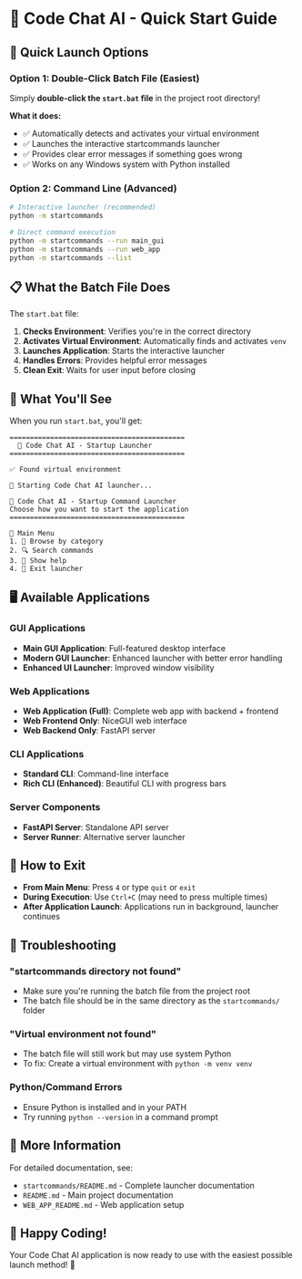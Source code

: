 # 🚀 Code Chat AI - Quick Start Guide

## 🎯 Quick Launch Options

### Option 1: Double-Click Batch File (Easiest)
Simply **double-click the `start.bat` file** in the project root directory!

**What it does:**
- ✅ Automatically detects and activates your virtual environment
- ✅ Launches the interactive startcommands launcher
- ✅ Provides clear error messages if something goes wrong
- ✅ Works on any Windows system with Python installed

### Option 2: Command Line (Advanced)
```bash
# Interactive launcher (recommended)
python -m startcommands

# Direct command execution
python -m startcommands --run main_gui
python -m startcommands --run web_app
python -m startcommands --list
```

## 📋 What the Batch File Does

The `start.bat` file:
1. **Checks Environment**: Verifies you're in the correct directory
2. **Activates Virtual Environment**: Automatically finds and activates `venv`
3. **Launches Application**: Starts the interactive launcher
4. **Handles Errors**: Provides helpful error messages
5. **Clean Exit**: Waits for user input before closing

## 🎨 What You'll See

When you run `start.bat`, you'll get:

```
===========================================
  🤖 Code Chat AI - Startup Launcher
===========================================

✅ Found virtual environment

🚀 Starting Code Chat AI launcher...

🚀 Code Chat AI - Startup Command Launcher
Choose how you want to start the application
===========================================

🚀 Main Menu
1. 📂 Browse by category
2. 🔍 Search commands
3. 📖 Show help
4. 🚪 Exit launcher
```

## 🖥️ Available Applications

### GUI Applications
- **Main GUI Application**: Full-featured desktop interface
- **Modern GUI Launcher**: Enhanced launcher with better error handling
- **Enhanced UI Launcher**: Improved window visibility

### Web Applications
- **Web Application (Full)**: Complete web app with backend + frontend
- **Web Frontend Only**: NiceGUI web interface
- **Web Backend Only**: FastAPI server

### CLI Applications
- **Standard CLI**: Command-line interface
- **Rich CLI (Enhanced)**: Beautiful CLI with progress bars

### Server Components
- **FastAPI Server**: Standalone API server
- **Server Runner**: Alternative server launcher

## 🚪 How to Exit

- **From Main Menu**: Press `4` or type `quit` or `exit`
- **During Execution**: Use `Ctrl+C` (may need to press multiple times)
- **After Application Launch**: Applications run in background, launcher continues

## 🔧 Troubleshooting

### "startcommands directory not found"
- Make sure you're running the batch file from the project root
- The batch file should be in the same directory as the `startcommands/` folder

### "Virtual environment not found"
- The batch file will still work but may use system Python
- To fix: Create a virtual environment with `python -m venv venv`

### Python/Command Errors
- Ensure Python is installed and in your PATH
- Try running `python --version` in a command prompt

## 📖 More Information

For detailed documentation, see:
- `startcommands/README.md` - Complete launcher documentation
- `README.md` - Main project documentation
- `WEB_APP_README.md` - Web application setup

## 🎉 Happy Coding!

Your Code Chat AI application is now ready to use with the easiest possible launch method! 🚀